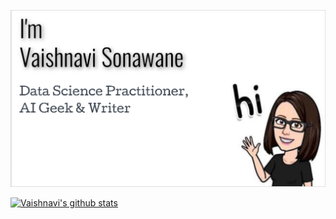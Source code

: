 ![Hi There](https://github.com/v-sonawane/v-sonawane/blob/master/sss.PNG?raw=true)

<!--
**v-sonawane/v-sonawane** is a ✨ _special_ ✨ repository because its `README.md` (this file) appears on your GitHub profile.

Here are some ideas to get you started:

- 🔭 I’m currently working on ...
- 🌱 I’m currently learning ...
- 👯 I’m looking to collaborate on ...
- 🤔 I’m looking for help with ...
- 💬 Ask me about ...
- 📫 How to reach me: ...
- 😄 Pronouns: ...
- ⚡ Fun fact: ...
-->
[![Vaishnavi's github stats](https://github-readme-stats.vercel.app/api?username=v-sonawane)](https://github.com/v-sonawane/v-sonawane)
